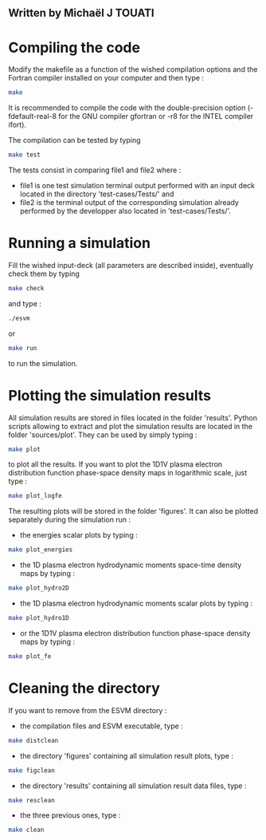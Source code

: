 ## Written by Michaël J TOUATI

# Compiling the code

Modify the makefile as a function of the wished compilation options and the Fortran compiler installed on your computer and then type :

```sh
make
```
It is recommended to compile the code with the double-precision option (-fdefault-real-8 for the GNU compiler gfortran or -r8 for the INTEL compiler ifort). 

The compilation can be tested by typing
```sh
make test
```
The tests consist in comparing file1 and file2 where :
* file1 is one test simulation terminal output performed with an input deck located in the directory 'test-cases/Tests/' and
* file2 is the terminal output of the corresponding simulation already performed by the developper also located in 'test-cases/Tests/'.

# Running a simulation

Fill the wished input-deck (all parameters are described inside), eventually check them by typing
```sh
make check
```
and type :
```sh
./esvm
```
or
```sh
make run
```
to run the simulation.

# Plotting the simulation results

All simulation results are stored in files located in the folder 'results'. 
Python scripts allowing to extract and plot the simulation results are located in the folder 'sources/plot'.
They can be used by simply typing :
```sh
make plot
```
to plot all the results. If you want to plot the 1D1V plasma electron distribution function phase-space density maps in logarithmic scale, just type :
```sh
make plot_logfe
```
The resulting plots will be stored in the folder 'figures'. It can also be plotted separately during the simulation run :
- the energies scalar plots by typing :
```sh
make plot_energies
```
- the 1D plasma electron hydrodynamic moments space-time density maps by typing :
```sh
make plot_hydro2D
```
- the 1D plasma electron hydrodynamic moments scalar plots by typing : 
```sh
make plot_hydro1D
```
- or the 1D1V plasma electron distribution function phase-space density maps by typing :
```sh
make plot_fe
```

# Cleaning the directory

If you want to remove from the ESVM directory :
- the compilation files and ESVM executable, type :
```sh
make distclean
```
- the directory 'figures' containing all simulation result plots, type :
```sh
make figclean
```
- the directory 'results' containing all simulation result data files, type :
```sh
make resclean
```
- the three previous ones, type :
```sh
make clean
```
